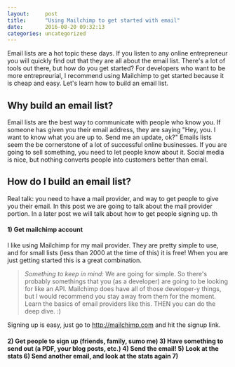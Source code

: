 ```yaml
---
layout:     post
title:      "Using Mailchimp to get started with email"
date:       2016-08-20 09:32:13
categories: uncategorized
---
```

Email lists are a hot topic these days. If you listen to any online entrepreneur you will quickly find out that they are all about the email list. There's a lot of tools out there, but how do you get started? For developers who want to be more entrepreurial, I recommend using Mailchimp to get started because it is cheap and easy. Let's learn how to build an email list. 

## Why build an email list?

Email lists are the best way to communicate with people who know you. If someone has given you their email address, they are saying "Hey, you. I want to know what you are up to. Send me an update, ok?" Emails lists seem the be cornerstone of a lot of successful online businesses. If you are going to sell something, you need to let people know about it. Social media is nice, but nothing converts people into customers better than email. 

## How do I build an email list?

Real talk: you need to have a mail provider, and way to get people to give you their email. In this post we are going to talk about the mail provider portion. In a later post we will talk about how to get people signing up. th 

#### 1) Get mailchimp account

I like using Mailchimp for my mail provider. They are pretty simple to use, and for small lists (less than 2000 at the time of this) it is free! When you are just getting started this is a great combination. 

> _Something to keep in mind:_ We are going for simple. So there's probably somethings that you (as a developer) are going to be looking for like an API. Mailchimp does have all of those developer-y things, but I would recommend you stay away from them for the moment. Learn the basics of email providers like this. THEN you can do the deep dive. :)

Signing up is easy, just go to http://mailchimp.com and hit the signup link. 

####  2) Get people to sign up (friends, family, sumo me) 3) Have something to send out (a PDF, your blog posts, etc.) 4) Send the email! 5) Look at the stats 6) Send another email, and look at the stats again 7)
